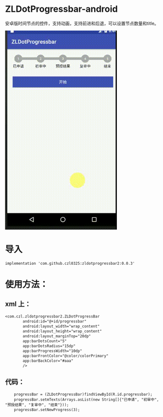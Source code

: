 # ZLDotProgressbar-android

安卓版时间节点的控件，支持动画，支持前进和后退，可以设置节点数量和title。
 
![](https://github.com/czl0325/ZLDotProgressbar-android/blob/master/screen.gif)
 
# 导入
 
```
implementation 'com.github.czl0325:zldotprogressbar2:0.0.3'
```
 
# 使用方法：
 
## xml 上：
 
```
<com.czl.zldotprogressbar2.ZLDotProgressBar
        android:id="@+id/progressbar"
        android:layout_width="wrap_content"
        android:layout_height="wrap_content"
        android:layout_marginTop="20dp"
        app:barDotsCount="5"
        app:barDotsRadius="15dp"
        app:barProgressWidth="10dp"
        app:barFrontColor="@color/colorPrimary"
        app:barBackColor="#aaa"
        />
```
 
## 代码：
```
    progressBar = (ZLDotProgressBar)findViewById(R.id.progressbar);
    progressBar.setmTexts(Arrays.asList(new String[]{"已申请", "初审中", "预授结果", "复审中", "结束"}));
    progressBar.setNewProgress(3);
```
